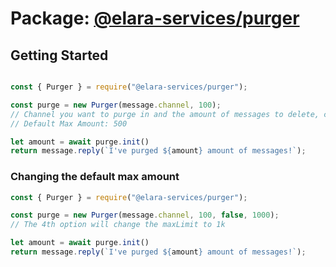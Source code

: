 # Package: **[@elara-services/purger](https://www.npmjs.com/package/@elara-services/purger)**


## Getting Started

```js

const { Purger } = require("@elara-services/purger");

const purge = new Purger(message.channel, 100); 
// Channel you want to purge in and the amount of messages to delete, can be any amount (NOTE: The bot can only fetch up to 100 messages at a time, so be very careful what you set this to!)
// Default Max Amount: 500

let amount = await purge.init()
return message.reply(`I've purged ${amount} amount of messages!`);
```



### Changing the default max amount
```js
const { Purger } = require("@elara-services/purger");

const purge = new Purger(message.channel, 100, false, 1000); 
// The 4th option will change the maxLimit to 1k

let amount = await purge.init()
return message.reply(`I've purged ${amount} amount of messages!`);
```